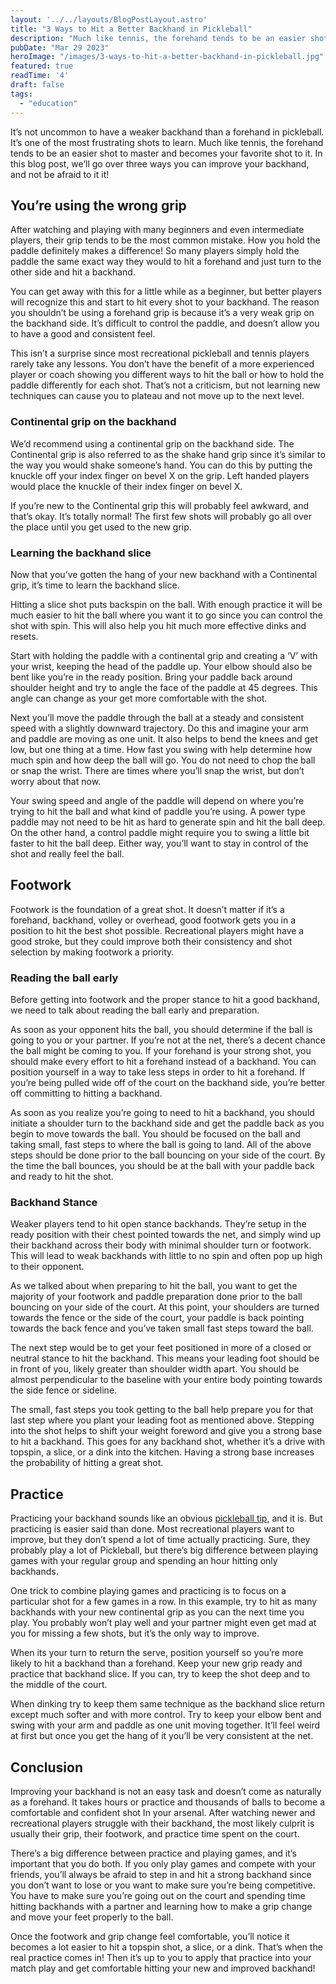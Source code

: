 ```yaml
---
layout: '../../layouts/BlogPostLayout.astro'
title: "3 Ways to Hit a Better Backhand in Pickleball"
description: "Much like tennis, the forehand tends to be an easier shot to master and becomes your favorite shot to it. In this blog post, we’ll go over three ways you can improve your backhand, and not be afraid to it!"
pubDate: "Mar 29 2023"
heroImage: "/images/3-ways-to-hit-a-better-backhand-in-pickleball.jpg"
featured: true
readTime: '4'
draft: false
tags: 
  - "education"
---
```


It’s not uncommon to have a weaker backhand than a forehand in pickleball. It’s one of the most frustrating shots to learn. Much like tennis, the forehand tends to be an easier shot to master and becomes your favorite shot to it. In this blog post, we’ll go over three ways you can improve your backhand, and not be afraid to it it!

## You’re using the wrong grip

After watching and playing with many beginners and even intermediate players, their grip tends to be the most common mistake. How you hold the paddle definitely makes a difference! So many players simply hold the paddle the same exact way they would to hit a forehand and just turn to the other side and hit a backhand. 

You can get away with this for a little while as a beginner, but better players will recognize this and start to hit every shot to your backhand. The reason you shouldn’t be using a forehand grip is because it’s a very weak grip on the backhand side. It’s difficult to control the paddle, and doesn’t allow you to have a good and consistent feel. 

This isn’t a surprise since most recreational pickleball and tennis players rarely take any lessons. You don’t have the benefit of a more experienced player or coach showing you different ways to hit the ball or how to hold the paddle differently for each shot. That’s not a criticism, but not learning new techniques can cause you to plateau and not move up to the next level.


### Continental grip on the backhand
We’d recommend using a continental grip on the backhand side. The Continental grip is also referred to as the shake hand grip since it’s similar to the way you would shake someone’s hand. You can do this by putting the knuckle off your index finger on bevel X on the grip. Left handed players would place the knuckle of their index finger on bevel X. 

If you’re new to the Continental grip this will probably feel awkward, and that’s okay. It’s totally normal! The first few shots will probably go all over the place until you get used to the new grip.


### Learning the backhand slice 
Now that you’ve gotten the hang of your new backhand with a Continental grip, it’s time to learn the backhand slice. 

Hitting a slice shot puts backspin on the ball. With enough practice it will be much easier to hit the ball where you want it to go since you can control the shot with spin. This will also help you hit much more effective dinks and resets. 

Start with holding the paddle with a continental grip and creating a ‘V’ with your wrist, keeping the head of the paddle up. Your elbow should also be bent like you’re in the  ready position. Bring your paddle back around shoulder height and try to angle the face of the paddle at 45 degrees. This angle can change as your get more comfortable with the shot. 

Next you’ll move the paddle through the ball at a steady and consistent speed with a slightly downward trajectory. Do this and imagine your arm and paddle are moving as one unit. It also helps to bend the knees and get low, but one thing at a time.  How fast you swing with help determine how much spin and how deep the ball will go. You do not need to chop the ball or snap the wrist. There are times where you’ll snap the wrist, but don’t worry about that now. 

Your swing speed and angle of the paddle will depend on where you’re trying to hit the ball and what kind of paddle you’re using. A power type paddle may not need to be hit as hard to generate spin and hit the ball deep. On the other hand, a control paddle might require you to swing a little bit faster to hit the ball deep. Either way, you’ll want to stay in control of the shot and really feel the ball.

## Footwork

Footwork is the foundation of a great shot. It doesn’t matter if it’s a forehand, backhand, volley or overhead, good footwork gets you in a position to hit the best shot possible. Recreational players might have a good stroke, but they could improve both their consistency and shot selection by making footwork a priority. 

### Reading the ball early
Before getting into footwork and the proper stance to hit a good backhand, we need to talk about reading the ball early and preparation. 

As soon as your opponent hits the ball, you should determine if the ball is going to you or your partner. If you’re not at the net, there’s a decent chance the ball might be coming to you. If your forehand is your strong shot, you should make every effort to hit a forehand instead of a backhand. You can position yourself in a way to take less steps in order to hit a forehand. If you’re being pulled wide off of the court on the backhand side, you’re better off committing to hitting a backhand.

As soon as you realize you’re going to need to hit a backhand, you should initiate a shoulder turn to the backhand side and get the paddle back as you begin to move towards the ball. You should be focused on the ball and taking small, fast steps to where the ball is going to land. All of the above steps should be done prior to the ball bouncing on your side of the court. By the time the ball bounces, you should be at the ball with your paddle back and ready to hit the shot.

### Backhand Stance 
Weaker players tend to hit open stance backhands. They’re setup in the ready position with their chest pointed towards the net, and simply wind up their backhand across their body with minimal shoulder turn or footwork. This will lead to weak backhands with little to no spin and often pop up high to their opponent. 

As we talked about when preparing to hit the ball, you want to get the majority of your footwork and paddle preparation done prior to the ball bouncing on your side of the court. At this point, your shoulders are turned towards the fence or the side of the court, your paddle is back pointing towards the back fence and you’ve taken small fast steps toward the ball. 

The next step would be to get your feet positioned in more of a closed or neutral stance to hit the backhand. This means your leading foot should be in front of you, likely greater than shoulder width apart. You should be almost perpendicular to the baseline with your entire body pointing towards the side fence or sideline. 

The small, fast steps you took getting to the ball help prepare you for that last step where you plant your leading foot as mentioned above. Stepping into the shot helps to shift your weight foreword and give you a strong base to hit a backhand. This goes for any backhand shot, whether it’s a drive with topspin, a slice, or a dink into the kitchen. Having a strong base increases the probability of hitting a great shot.

## Practice
Practicing your backhand sounds like an obvious <a href="/blog/12-pickleball-tips-for-beginners">pickleball tip</a>, and it is. But practicing is easier said than done. Most recreational players want to improve, but they don’t spend a lot of time actually practicing. Sure, they probably play a lot of Pickleball, but there’s big difference between playing games with your regular group and spending an hour hitting only backhands. 

One trick to combine playing games and practicing is to focus on a particular shot for a few games in a row. In this example, try to hit as many backhands with your new continental grip as you can the next time you play. You probably won’t play well and your partner might even get mad at you for missing a few shots, but it’s the only way to improve. 

When its your turn to return the serve, position yourself so you’re more likely to hit a backhand than a forehand. Keep your new grip ready and practice that backhand slice. If you can, try to keep the shot deep and to the middle of the court. 

When dinking try to keep them same technique as the backhand slice return except much softer and with more control. Try to keep your elbow bent and swing with your arm and paddle as one unit moving together. It’ll feel weird at first but once you get the hang of it you’ll be very consistent at the net.

## Conclusion

Improving your backhand is not an easy task and doesn’t come as naturally as a forehand. It takes hours or practice and thousands of balls to become a comfortable and confident shot In your arsenal. After watching newer and recreational players struggle with their backhand, the most likely culprit is usually their grip, their footwork, and practice time spent on the court. 

There’s a big difference between practice and playing games, and it’s important that you do both. If you only play games and compete with your friends, you’ll always be afraid to step in and hit a strong backhand since you don’t want to lose or you want to make sure you’re being competitive. You have to make sure you’re going out on the court and spending time hitting backhands with a partner and learning how to make a grip change and move your feet properly to the ball. 

Once the footwork and grip change feel comfortable, you’ll notice it becomes a lot easier to hit a topspin shot, a slice, or a dink. That’s when the real practice comes in! Then it’s up to you to apply that practice into your match play and get comfortable hitting your new and improved backhand!
